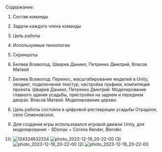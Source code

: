 Содержание:
1. Состав команды
2. Задачи каждого члена команды
3. Цель работы
4. Используемые технологии
5. Скриншоты

1. Беляев Всеволод, Шварев Даниил, Петренко Дмитрий, Власов Матвей
2. Беляев Всеволод:
   Перенос, масштабирование моделей в Unity, лендинг, подключение текстур, настройка графики, компиляция проекта.
   Шварев Даниил, Петренко Дмитрий:
   Моделирование главного здания усадьбы, пристройки на заднем и переднем дворах.
   Власов Матвей:
   Моделирование церкви.
3. Цель работы состояла в цифровой реставрации усадьбы Отрадное, село Семеновское.
4. Для создания игры использовался игровой движок Unity, для моделирования - 3Dsmax + Corona Render, Blender.
5. ![124324632324](https://github.com/sfmai-group-projects/estate_Otrada/assets/112934350/24cb6fc0-e38a-44d3-9117-796999270248)
   ![photo_2023-12-19_20-22-00 (3)](https://github.com/sfmai-group-projects/estate_Otrada/assets/112934350/6ae24ce3-82be-4eaa-bb5d-23928cde408e)
   ![photo_2023-12-19_20-22-00 (2)](https://github.com/sfmai-group-projects/estate_Otrada/assets/112934350/c7fdb0b5-d420-4fff-8f75-99dc8985814d)
   ![photo_2023-12-19_20-22-00](https://github.com/sfmai-group-projects/estate_Otrada/assets/112934350/958153ad-ba2a-4db2-aff0-954dc9a8d12e)

